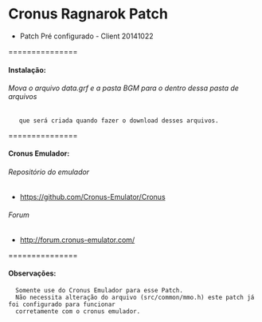 Cronus Ragnarok Patch
===============
 * Patch Pré configurado - Client 20141022

===============
#### Instalação:
###### Mova o arquivo data.grf e a pasta BGM para o dentro dessa pasta de arquivos 
       que será criada quando fazer o download desses arquivos.

===============
#### Cronus Emulador:
###### Repositório do emulador
- https://github.com/Cronus-Emulator/Cronus

###### Forum
- http://forum.cronus-emulator.com/

===============
#### Observações:
```
  Somente use do Cronus Emulador para esse Patch.
  Não necessita alteração do arquivo (src/common/mmo.h) este patch já foi configurado para funcionar
  corretamente com o cronus emulador.
```
